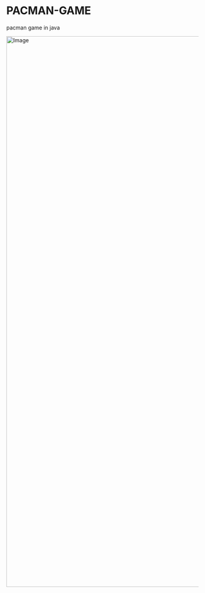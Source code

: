 
# PACMAN-GAME
pacman game in java

<img width="1440" alt="Image" src="https://github.com/user-attachments/assets/9fc2629e-9f3b-41ab-9db7-49929ebd8bd8" />
